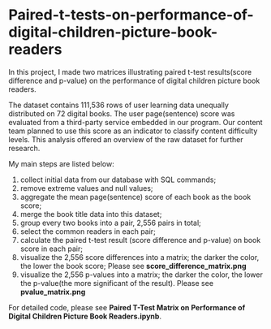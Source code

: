 # Paired-t-tests-on-performance-of-digital-children-picture-book-readers
In this project, I made two matrices illustrating paired t-test results(score difference and p-value) on the performance of 
digital children picture book readers.

The dataset contains 111,536 rows of user learning data unequally distributed on 72 digital books. The user page(sentence) score was 
evaluated from a third-party service embedded in our program. Our content team planned to use this score as an indicator 
to classify content difficulty levels. This analysis offered an overview of the raw dataset for further research.

My main steps are listed below: 
1) collect initial data from our database with SQL commands;
2) remove extreme values and null values;
3) aggregate the mean page(sentence) score of each book as the book score;
4) merge the book title data into this dataset;
5) group every two books into a pair, 2,556 pairs in total;
6) select the common readers in each pair;
7) calculate the paired t-test result (score difference and p-value) on book score in each pair; 
8) visualize the 2,556 score differences into a matrix; the darker the color, the lower the book score;
Please see **score_difference_matrix.png**
9) visualize the 2,556 p-values into a matrix; the darker the color, the lower the p-value(the more significant of the result).
Please see **pvalue_matrix.png**

For detailed code, please see **Paired T-Test Matrix on Performance of Digital Children Picture Book Readers.ipynb**.
